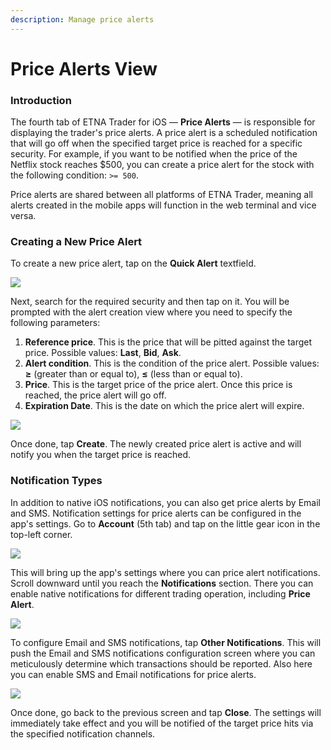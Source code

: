```yaml
---
description: Manage price alerts
---
```


# Price Alerts View

### Introduction

The fourth tab of ETNA Trader for iOS — **Price Alerts** — is responsible for displaying the trader's price alerts. A price alert is a scheduled notification that will go off when the specified target price is reached for a specific security. For example, if you want to be notified when the price of the Netflix stock reaches $500, you can create a price alert for the stock with the following condition: `>= 500`.

Price alerts are shared between all platforms of ETNA Trader, meaning all alerts created in the mobile apps will function in the web terminal and vice versa.

### Creating a New Price Alert

To create a new price alert, tap on the **Quick Alert** textfield.&#x20;

![](../../.gitbook/assets/img\_0056\_iphonexspacegrey\_portrait.png)

Next, search for the required security and then tap on it. You will be prompted with the alert creation view where you need to specify the following parameters:

1. **Reference price**. This is the price that will be pitted against the target price. Possible values: **Last**, **Bid**, **Ask**.
2. **Alert condition**. This is the condition of the price alert. Possible values: **≥** (greater than or equal to), **≤** (less than or equal to).
3. **Price**. This is the target price of the price alert. Once this price is reached, the price alert will go off.
4. **Expiration Date**. This is the date on which the price alert will expire.

![](../../.gitbook/assets/img\_03aa86dc9ba9-1\_iphonexspacegrey\_portrait.png)

Once done, tap **Create**. The newly created price alert is active and will notify you when the target price is reached.

### Notification Types

In addition to native iOS notifications, you can also get price alerts by Email and SMS. Notification settings for price alerts can be configured in the app's settings. Go to **Account** (5th tab) and tap on the little gear icon in the top-left corner.

![](../../.gitbook/assets/img\_0057\_iphonexspacegrey\_portrait.png)

This will bring up the app's settings where you can price alert notifications. Scroll downward until you reach the **Notifications** section. There you can enable native notifications for different trading operation, including **Price Alert**.

![](../../.gitbook/assets/img\_0058\_iphonexspacegrey\_portrait.png)

To configure Email and SMS notifications, tap **Other Notifications**. This will push the Email and SMS notifications configuration screen where you can meticulously determine which transactions should be reported. Also here you can enable SMS and Email notifications for price alerts.

![](../../.gitbook/assets/img\_0059\_iphonexspacegrey\_portrait.png)

Once done, go back to the previous screen and tap **Close**. The settings will immediately take effect and you will be notified of the target price hits via the specified notification channels.
